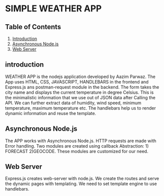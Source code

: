 # SIMPLE WEATHER APP

## Table of Contents

1. [Introduction](#Introduction)
2. [Asynchronous Node.js](#Async_node)
3. [Web Server](#Web_server)
 

## introduction

<a name="introduction"></a>

WEATHER APP is the nodejs application developed by Aazim Parwaz. The App uses HTML, CSS, JAVASCRIPT, HANDLEBARS in the frontend and Express.js ans postman-request module in the backend. The form takes the city name and displays the current temperature in degree Celsius.
This is the minimalistic information that we use out of JSON data after Calling the API.
We can further extract data of  humidity, wind speed, minimum temperature, maximum temperature etc. The handlebars help us to render dynamic information and reuse the template.


## Asynchronous Node.js

<a name="Async_node"></a>

The APP works with Asynchronous Node.js. HTTP requests are made with Error handling. Two 
modules are created using callback Abstraction: 1) FORECAST 2)GEOCODE. These modules are
customized for our need. 


## Web Server

<a name="Web_server"></a>

Express.js creates web-server with node.js. We create the routes and serve the dynamic pages with templating. We need to set template engine to use handlebars.

